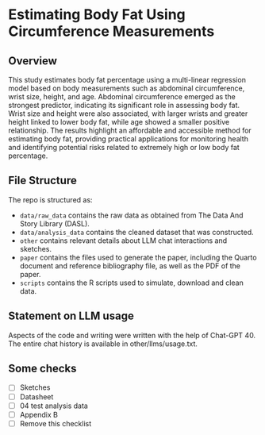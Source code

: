# Estimating Body Fat Using Circumference Measurements

## Overview

This study estimates body fat percentage using a multi-linear regression model based on body measurements such as abdominal circumference, wrist size, height, and age. Abdominal circumference emerged as the strongest predictor, indicating its significant role in assessing body fat. Wrist size and height were also associated, with larger wrists and greater height linked to lower body fat, while age showed a smaller positive relationship. The results highlight an affordable and accessible method for estimating body fat, providing practical applications for monitoring health and identifying potential risks related to extremely high or low body fat percentage.

## File Structure

The repo is structured as:
-   `data/raw_data` contains the raw data as obtained from The Data And Story Library (DASL).
-   `data/analysis_data` contains the cleaned dataset that was constructed.
-   `other` contains relevant details about LLM chat interactions and sketches.
-   `paper` contains the files used to generate the paper, including the Quarto document and reference bibliography file, as well as the PDF of the paper. 
-   `scripts` contains the R scripts used to simulate, download and clean data.

## Statement on LLM usage

Aspects of the code and writing were written with the help of Chat-GPT 40. The entire chat history is available in other/llms/usage.txt.

## Some checks

- [ ] Sketches
- [ ] Datasheet
- [ ] 04 test analysis data
- [ ] Appendix B
- [ ] Remove this checklist
